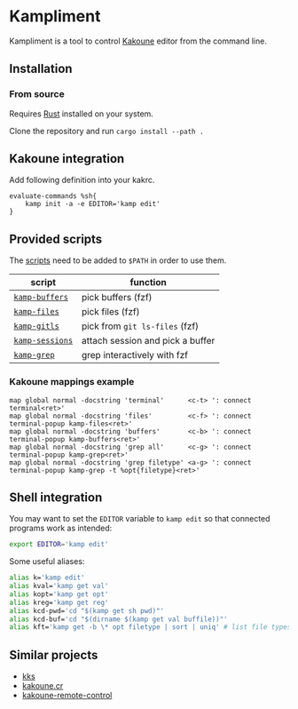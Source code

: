 # Kampliment

Kampliment is a tool to control [Kakoune](https://github.com/mawww/kakoune) editor from the command line.

## Installation

### From source

Requires [Rust](https://www.rust-lang.org) installed on your system.

Clone the repository and run `cargo install --path .`

## Kakoune integration

Add following definition into your kakrc.

```kak
evaluate-commands %sh{
    kamp init -a -e EDITOR='kamp edit'
}
```

## Provided scripts

The [scripts](scripts) need to be added to `$PATH` in order to use them.

| script                                   | function                         |
| ---------------------------------------- | -------------------------------- |
| [`kamp-buffers`](scripts/kamp-buffers)   | pick buffers (fzf)               |
| [`kamp-files`](scripts/kamp-files)       | pick files (fzf)                 |
| [`kamp-gitls`](scripts/kamp-gitls)       | pick from `git ls-files` (fzf)   |
| [`kamp-sessions`](scripts/kamp-sessions) | attach session and pick a buffer |
| [`kamp-grep`](scripts/kamp-grep)         | grep interactively with fzf      |

### Kakoune mappings example

```kak
map global normal -docstring 'terminal'      <c-t> ': connect terminal<ret>'
map global normal -docstring 'files'         <c-f> ': connect terminal-popup kamp-files<ret>'
map global normal -docstring 'buffers'       <c-b> ': connect terminal-popup kamp-buffers<ret>'
map global normal -docstring 'grep all'      <c-g> ': connect terminal-popup kamp-grep<ret>'
map global normal -docstring 'grep filetype' <a-g> ': connect terminal-popup kamp-grep -t %opt{filetype}<ret>'
```

## Shell integration

You may want to set the `EDITOR` variable to `kamp edit` so that connected programs work as intended:

```sh
export EDITOR='kamp edit'
```

Some useful aliases:

```sh
alias k='kamp edit'
alias kval='kamp get val'
alias kopt='kamp get opt'
alias kreg='kamp get reg'
alias kcd-pwd='cd "$(kamp get sh pwd)"'
alias kcd-buf='cd "$(dirname $(kamp get val buffile))"'
alias kft='kamp get -b \* opt filetype | sort | uniq' # list file types you're working on
```

## Similar projects

- [kks](https://github.com/kkga/kks)
- [kakoune.cr](https://github.com/alexherbo2/kakoune.cr)
- [kakoune-remote-control](https://github.com/danr/kakoune-remote-control)
